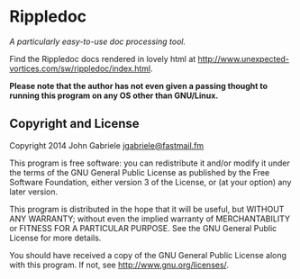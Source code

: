 Rippledoc
=========

*A particularly easy-to-use doc processing tool.*

Find the Rippledoc docs rendered in lovely html at
<http://www.unexpected-vortices.com/sw/rippledoc/index.html>.

**Please note that the author has not even given a passing thought to
running this program on any OS other than GNU/Linux.**


Copyright and License
---------------------

Copyright 2014 John Gabriele <jgabriele@fastmail.fm>

This program is free software: you can redistribute it and/or modify
it under the terms of the GNU General Public License as published by
the Free Software Foundation, either version 3 of the License, or (at
your option) any later version.

This program is distributed in the hope that it will be useful,
but WITHOUT ANY WARRANTY; without even the implied warranty of
MERCHANTABILITY or FITNESS FOR A PARTICULAR PURPOSE.  See the
GNU General Public License for more details.

You should have received a copy of the GNU General Public License
along with this program.  If not, see <http://www.gnu.org/licenses/>.
